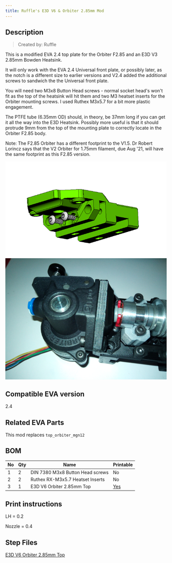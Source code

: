 ```yaml
---
title: Ruffle's E3D V6 & Orbiter 2.85mm Mod
---
```


## Description

> Created by: Ruffle

This is a modified EVA 2.4 top plate for the Orbiter F2.85 and an E3D V3 2.85mm Bowden Heatsink.

It will only work with the EVA 2.4 Universal front plate, or possibly later, as the notch is a different size to earlier versions and V2.4 added the additional screws to sandwich the the Universal front plate.

You will need two M3x8 Button Head screws - normal socket head's won't fit as the top of the heatsink will hit them and two M3 heatset inserts for the Orbiter mounting screws. I used Ruthex M3x5.7 for a bit more plastic engagement.

The PTFE tube (6.35mm OD) should, in theory, be 37mm long if you can get it all the way into the E3D Heatsink. Possibly more useful is that it should protrude 9mm from the top of the mounting plate to correctly locate in the Orbiter F2.85 body.

Note:  The F2.85 Orbiter has a different footprint to the V1.5.  Dr Robert Lorincz says that the V2 Orbiter for 1.75mm filament, due Aug '21, will have the same footprint as this F2.85 version.

![E3D V6 Orbiter 2.85mm](assets/E3D-V6-Orbiter-2.85mm.png)
![E3D V6 Orbiter 2.85mm](assets/E3D-V6-Orbiter-2.85mm-sub-assembly.png)

## Compatible EVA version
2.4

## Related EVA Parts
This mod replaces `top_orbiter_mgn12`

## BOM
| No | Qty | Name                                                       | Printable |
| -- | --- | ---------------------------------------------------------- | --------- |
| 1  | 2   | DIN 7380 M3x8 Button Head screws                           | No        |
| 2  | 2   | Ruthex RX-M3x5.7 Heatset Inserts                           | No        |
| 3  | 1   | E3D V6 Orbiter 2.85mm Top                                  | [Yes](stl/E3D-V6-Orbiter-2.85mm.stl) |

## Print instructions
LH = 0.2

Nozzle = 0.4

## Step Files
[E3D V6 Orbiter 2.85mm Top](assets/stl/E3D-V6-Orbiter-2.85mm.stp)

